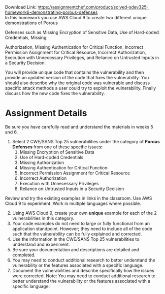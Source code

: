 Download Link: https://assignmentchef.com/product/solved-sdev325-homework6-demonstrating-porous-defenses
<br>
In this homework you use AWS Cloud 9 to create two different unique demonstrations of Porous

Defenses such as Missing Encryption of Sensitive Data, Use of Hard-coded Credentials, Missing

Authorization, Missing Authentication for Critical Function, Incorrect Permission Assignment for Critical Resource, Incorrect Authorization, Execution with Unnecessary Privileges, and Reliance on Untrusted Inputs in a Security Decision.

You will provide unique code that contains the vulnerability and then provide an updated version of the code that fixes the vulnerability. You should also describe why the original code was vulnerable and discuss specific attack methods a user could try to exploit the vulnerability. Finally discuss how the new code fixes the vulnerability.

<h1>Assignment Details</h1>

Be sure you have carefully read and understand the materials in weeks 5 and 6.

<ol>

 <li>Select 2 CWE/SANS Top 25 vulnerabilities under the category of <strong>Porous Defenses </strong>from one of these specific issues<strong>: </strong>

  <ol>

   <li>Missing Encryption of Sensitive Data</li>

   <li>Use of Hard-coded Credentials</li>

   <li>Missing Authorization</li>

   <li>Missing Authentication for Critical Function</li>

   <li>Incorrect Permission Assignment for Critical Resource</li>

   <li>Incorrect Authorization</li>

   <li>Execution with Unnecessary Privileges</li>

   <li>Reliance on Untrusted Inputs in a Security Decision</li>

  </ol></li>

</ol>

Review and try the existing examples in links in the classroom.  Use AWS Cloud 9 to experiment. Work in multiple languages where possible.

<ol start="2">

 <li>Using AWS Cloud 9, create your own <strong>unique</strong> example for each of the 2 vulnerabilities in this category.</li>

 <li>Your code examples do not need to large or fully functional from an application standpoint. However; they need to include all of the code such that the vulnerability can be fully explained and corrected.</li>

 <li>Use the information in the CWE/SANS Top 25 vulnerabilities to understand and experiment.</li>

 <li>Be sure your documentation and descriptions are detailed and completed.</li>

 <li>You may need to conduct additional research to better understand the vulnerability or the features associated with a specific language.</li>

 <li>Document the vulnerabilities and describe specifically how the issues were corrected. Note: You may need to conduct additional research to better understand the vulnerability or the features associated with a specific language.</li>

</ol>